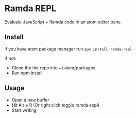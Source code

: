 # Ramda REPL

Evaluate JavaScript + Ramda code in an atom editor pane.

## Install

if you have atom package manager run `apm install ramda-repl`

If not:

- Clone the the repo into ~/.atom/packages
- Run npm install

## Usage

- Open a new buffer
- Hit Alt + R (Or right click toggle ramda-repl)
- Start writing
